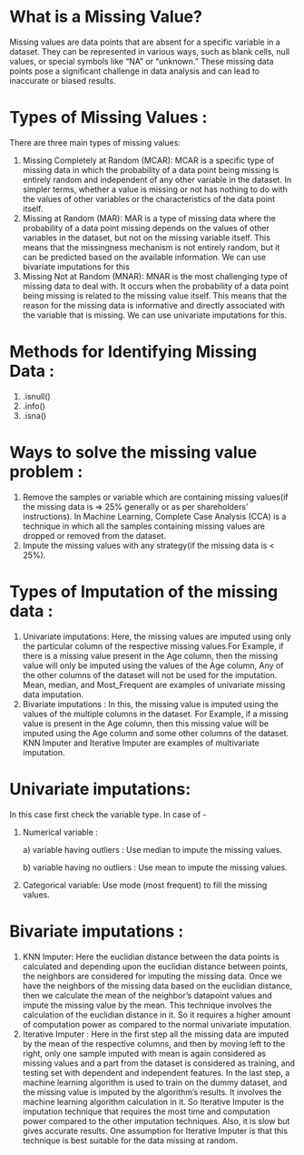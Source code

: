 # What is a Missing Value?
Missing values are data points that are absent for a specific variable in a dataset. They can be represented in various ways, such as blank cells, null values, or special symbols like “NA” or “unknown.” These missing data points pose a significant challenge in data analysis and can lead to inaccurate or biased results.

# Types of Missing Values :

There are three main types of missing values:

1. Missing Completely at Random (MCAR): MCAR is a specific type of missing data in which the probability of a data point being missing is entirely random and independent of any other variable in the dataset. In simpler terms, whether a value is missing or not has nothing to do with the values of other variables or the characteristics of the data point itself. 
2. Missing at Random (MAR): MAR is a type of missing data where the probability of a data point missing depends on the values of other variables in the dataset, but not on the missing variable itself. This means that the missingness mechanism is not entirely random, but it can be predicted based on the available information. We can use bivariate imputations for this
3. Missing Not at Random (MNAR): MNAR is the most challenging type of missing data to deal with. It occurs when the probability of a data point being missing is related to the missing value itself. This means that the reason for the missing data is informative and directly associated with the variable that is missing. We can use univariate imputations for this.

# Methods for Identifying Missing Data :

1. .isnull()
2. .info()
3. .isna()

# Ways to solve the missing value problem :

1. Remove the samples or variable which are containing missing values(if the missing data is => 25% generally or as per shareholders' instructions). In Machine Learning, Complete Case Analysis (CCA) is a technique in which all the samples containing missing values are dropped or removed from the dataset.
2. Impute the missing values with any strategy(if the missing data is < 25%).

# Types of Imputation of the missing data :

1.  Univariate imputations: Here, the missing values are imputed using only the particular column of the respective missing values.For Example, if there is a missing value present in the Age column, then the missing value will only be imputed using the values of the Age column, Any of the other columns of the dataset will not be used for the imputation. Mean, median, and Most_Frequent are examples of univariate missing data imputation.
2.  Bivariate imputations : In this, the missing value is imputed using the values of the multiple columns in the dataset. For Example, if a missing value is present in the Age column, then this missing value will be imputed using the Age column and some other columns of the dataset. KNN Imputer and Iterative Imputer are examples of multivariate imputation.

# Univariate imputations: 

In this case first check the variable type. In case of -
1. Numerical variable :
   
    a) variable having outliers : Use median to impute the missing values.
   
    b) variable having no outliers : Use mean to impute the missing values.
   
3. Categorical variable: Use mode (most frequent) to fill the missing values.

# Bivariate imputations :

1. KNN Imputer: Here the euclidian distance between the data points is calculated and depending upon the euclidian distance between points, the neighbors are considered for imputing the missing data. Once we have the neighbors of the missing data based on the euclidian distance, then we calculate the mean of the neighbor’s datapoint values and impute the missing value by the mean. This technique involves the calculation of the euclidian distance in it. So it requires a higher amount of computation power as compared to the normal univariate imputation.
2. Iterative Imputer : Here in the first step all the missing data are imputed by the mean of the respective columns, and then by moving left to the right, only one sample imputed with mean is again considered as missing values and a part from the dataset is considered as training, and testing set with dependent and independent features. In the last step, a machine learning algorithm is used to train on the dummy dataset, and the missing value is imputed by the algorithm’s results. It involves the machine learning algorithm calculation in it. So Iterative Imputer is the imputation technique that requires the most time and computation power compared to the other imputation techniques. Also, it is slow but gives accurate results. One assumption for Iterative Imputer is that this technique is best suitable for the data missing at random.
